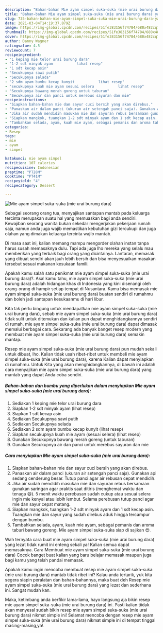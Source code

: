```yaml
---
description: "Bahan-bahan Mie ayam simpel suka-suka (mie urai burung dara) yang lezat dan Mudah Dibuat"
title: "Bahan-bahan Mie ayam simpel suka-suka (mie urai burung dara) yang lezat dan Mudah Dibuat"
slug: 735-bahan-bahan-mie-ayam-simpel-suka-suka-mie-urai-burung-dara-yang-lezat-dan-mudah-dibuat
date: 2021-03-04T14:19:37.879Z
image: https://img-global.cpcdn.com/recipes/51fe383156f74784/680x482cq70/mie-ayam-simpel-suka-suka-mie-urai-burung-dara-foto-resep-utama.jpg
thumbnail: https://img-global.cpcdn.com/recipes/51fe383156f74784/680x482cq70/mie-ayam-simpel-suka-suka-mie-urai-burung-dara-foto-resep-utama.jpg
cover: https://img-global.cpcdn.com/recipes/51fe383156f74784/680x482cq70/mie-ayam-simpel-suka-suka-mie-urai-burung-dara-foto-resep-utama.jpg
author: Danny Wagner
ratingvalue: 4.5
reviewcount: 7
recipeingredient:
- "1 keping mie telor urai burung dara"
- "1-2 sdt minyak ayam           lihat resep"
- "1 sdt kecap asin"
- "Secukupnya sawi putih"
- "Secukupnya selada"
- "2 sdm ayam bumbu kecap kunyit           lihat resep"
- "secukupnya kuah mie ayam sesuai selera           lihat resep"
- "Secukupnya bawang merah goreng untuk taburan"
- "Secukupnya air dan panci untuk merebus sayuran dan mie"
recipeinstructions:
- "Siapkan bahan-bahan mie dan sayur cuci bersih yang akan direbus."
- "Panaskan air dalam panci (ukuran air setengah panci saja). Gunakan api sedang cenderung besar. Tutup panci agar air rebusan cepat mendidih."
- "Jika air sudah mendidih masukan mie dan sayuran rebus bersamaan gunakan saringan agar praktis saat ditiris (menghemat waktu dan tenaga 😄). 5 menit waktu perebusan sudah cukup atau sesuai selera ingin mie kenyal atau lebih lembut. Selama perebusan tutup panci agar mie dan sayur cepat matang."
- "Siapkan mangkok, tuangkan 1-2 sdt minyak ayam dan 1 sdt kecap asin. Tuangkan mie dan sayur yang sudah direbus aduk hingga tercampur dengan bumbu."
- "Tambahkan selada, ayam, kuah mie ayam, sebagai pemanis dan aroma taburi bawang goreng. Mie ayam simpel suka-suka siap di sajikan 😍."
categories:
- Resep
tags:
- mie
- ayam
- simpel

katakunci: mie ayam simpel 
nutrition: 107 calories
recipecuisine: Indonesian
preptime: "PT28M"
cooktime: "PT41M"
recipeyield: "4"
recipecategory: Dessert

---
```



![Mie ayam simpel suka-suka (mie urai burung dara)](https://img-global.cpcdn.com/recipes/51fe383156f74784/680x482cq70/mie-ayam-simpel-suka-suka-mie-urai-burung-dara-foto-resep-utama.jpg)

Sebagai seorang orang tua, menyajikan santapan mantab pada keluarga tercinta merupakan suatu hal yang memuaskan bagi anda sendiri. Kewajiban seorang  wanita bukan sekedar mengerjakan pekerjaan rumah saja, namun anda juga wajib memastikan kebutuhan gizi tercukupi dan juga olahan yang dimakan keluarga tercinta wajib mantab.

Di masa  saat ini, kalian memang mampu mengorder olahan instan tanpa harus susah memasaknya dulu. Tapi ada juga lho mereka yang selalu mau memberikan yang terbaik bagi orang yang dicintainya. Lantaran, memasak yang dibuat sendiri akan jauh lebih bersih dan bisa menyesuaikan masakan tersebut sesuai makanan kesukaan famili. 



Apakah kamu salah satu penikmat mie ayam simpel suka-suka (mie urai burung dara)?. Asal kamu tahu, mie ayam simpel suka-suka (mie urai burung dara) adalah hidangan khas di Indonesia yang kini disenangi oleh orang-orang di hampir setiap tempat di Nusantara. Kamu bisa memasak mie ayam simpel suka-suka (mie urai burung dara) buatan sendiri di rumahmu dan boleh jadi santapan kesukaanmu di hari libur.

Kita tak perlu bingung untuk mendapatkan mie ayam simpel suka-suka (mie urai burung dara), sebab mie ayam simpel suka-suka (mie urai burung dara) tidak sulit untuk ditemukan dan kalian pun dapat menghidangkannya sendiri di rumah. mie ayam simpel suka-suka (mie urai burung dara) dapat dimasak memalui berbagai cara. Sekarang ada banyak banget resep modern yang membuat mie ayam simpel suka-suka (mie urai burung dara) semakin mantap.

Resep mie ayam simpel suka-suka (mie urai burung dara) pun mudah sekali untuk dibuat, lho. Kalian tidak usah ribet-ribet untuk membeli mie ayam simpel suka-suka (mie urai burung dara), karena Kalian dapat menyiapkan di rumahmu. Untuk Kita yang akan menghidangkannya, di bawah ini adalah cara menyajikan mie ayam simpel suka-suka (mie urai burung dara) yang mantab yang dapat Anda coba sendiri.

<!--inarticleads1-->

##### Bahan-bahan dan bumbu yang diperlukan dalam menyiapkan Mie ayam simpel suka-suka (mie urai burung dara):

1. Sediakan 1 keping mie telor urai burung dara
1. Siapkan 1-2 sdt minyak ayam           (lihat resep)
1. Siapkan 1 sdt kecap asin
1. Sediakan Secukupnya sawi putih
1. Sediakan Secukupnya selada
1. Sediakan 2 sdm ayam bumbu kecap kunyit           (lihat resep)
1. Siapkan secukupnya kuah mie ayam (sesuai selera)           (lihat resep)
1. Gunakan Secukupnya bawang merah goreng (untuk taburan)
1. Gunakan Secukupnya air dan panci untuk merebus sayuran dan mie




<!--inarticleads2-->

##### Cara menyiapkan Mie ayam simpel suka-suka (mie urai burung dara):

1. Siapkan bahan-bahan mie dan sayur cuci bersih yang akan direbus.
1. Panaskan air dalam panci (ukuran air setengah panci saja). Gunakan api sedang cenderung besar. Tutup panci agar air rebusan cepat mendidih.
1. Jika air sudah mendidih masukan mie dan sayuran rebus bersamaan gunakan saringan agar praktis saat ditiris (menghemat waktu dan tenaga 😄). 5 menit waktu perebusan sudah cukup atau sesuai selera ingin mie kenyal atau lebih lembut. Selama perebusan tutup panci agar mie dan sayur cepat matang.
1. Siapkan mangkok, tuangkan 1-2 sdt minyak ayam dan 1 sdt kecap asin. Tuangkan mie dan sayur yang sudah direbus aduk hingga tercampur dengan bumbu.
1. Tambahkan selada, ayam, kuah mie ayam, sebagai pemanis dan aroma taburi bawang goreng. Mie ayam simpel suka-suka siap di sajikan 😍.




Wah ternyata cara buat mie ayam simpel suka-suka (mie urai burung dara) yang lezat tidak rumit ini enteng sekali ya! Kalian semua dapat memasaknya. Cara Membuat mie ayam simpel suka-suka (mie urai burung dara) Cocok banget buat kalian yang baru belajar memasak maupun juga bagi kamu yang telah pandai memasak.

Apakah kamu ingin mencoba membuat resep mie ayam simpel suka-suka (mie urai burung dara) mantab tidak ribet ini? Kalau anda tertarik, yuk kita segera siapin peralatan dan bahan-bahannya, maka buat deh Resep mie ayam simpel suka-suka (mie urai burung dara) yang lezat dan sederhana ini. Sangat mudah kan. 

Maka, ketimbang anda berfikir lama-lama, hayo langsung aja bikin resep mie ayam simpel suka-suka (mie urai burung dara) ini. Pasti kalian tiidak akan menyesal sudah bikin resep mie ayam simpel suka-suka (mie urai burung dara) nikmat simple ini! Selamat mencoba dengan resep mie ayam simpel suka-suka (mie urai burung dara) nikmat simple ini di tempat tinggal masing-masing,ya!.

